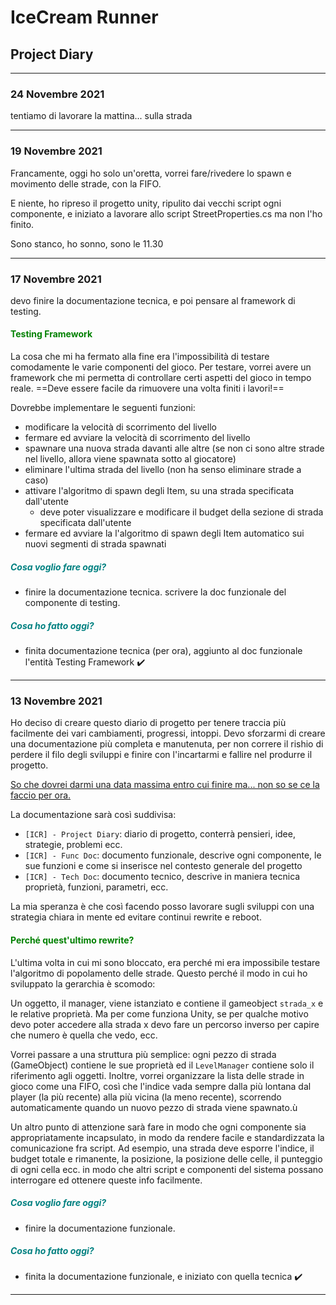 # IceCream Runner

## Project Diary

---

### 24 Novembre 2021

tentiamo di lavorare la mattina... sulla strada

---

### 19 Novembre 2021

Francamente, oggi ho solo un'oretta, vorrei fare/rivedere lo spawn e movimento delle strade, con la FIFO.

E niente, ho ripreso il progetto unity, ripulito dai vecchi script ogni componente, e iniziato a lavorare allo script StreetProperties.cs ma non l'ho finito.

Sono stanco, ho sonno, sono le 11.30

---

### 17 Novembre 2021

devo finire la documentazione tecnica, e poi pensare al framework di testing.

#### <span style="color:green">Testing Framework</span>

La cosa che mi ha fermato alla fine era l'impossibilità di testare comodamente le varie componenti del gioco. Per testare, vorrei avere un framework che mi permetta di controllare certi aspetti del gioco in tempo reale. ==Deve essere facile da rimuovere una volta finiti i lavori!==

Dovrebbe implementare le seguenti funzioni:

- modificare la velocità di scorrimento del livello
- fermare ed avviare la velocità di scorrimento del livello
- spawnare una nuova strada davanti alle altre (se non ci sono altre strade nel livello, allora viene spawnata sotto al giocatore)
- eliminare l'ultima strada del livello (non ha senso eliminare strade a caso)
- attivare l'algoritmo di spawn degli Item, su una strada specificata dall'utente
  - deve poter visualizzare e modificare il budget della sezione di strada specificata dall'utente
- fermare ed avviare la l'algoritmo di spawn degli Item automatico sui nuovi segmenti di strada spawnati

##### <span style="color:teal">Cosa voglio fare oggi?</span>

- finire la documentazione tecnica. scrivere la doc funzionale del componente di testing.

##### <span style="color:teal">Cosa ho fatto oggi?</span>

- finita documentazione tecnica (per ora), aggiunto al doc funzionale l'entità Testing Framework :heavy_check_mark:

---

### 13 Novembre 2021

Ho deciso di creare questo diario di progetto per tenere traccia più facilmente dei vari cambiamenti, progressi, intoppi.
Devo sforzarmi di creare una documentazione più completa e manutenuta, per non correre il rishio di perdere il filo degli sviluppi e finire con l'incartarmi e fallire nel produrre il progetto.

<u>So che dovrei darmi una data massima entro cui finire ma... non so se ce la faccio per ora.</u>

La documentazione sarà così suddivisa:

- `[ICR] - Project Diary`: diario di progetto, conterrà pensieri, idee, strategie, problemi ecc.
- `[ICR] - Func Doc`: documento funzionale, descrive ogni componente, le sue funzioni e come si inserisce nel contesto generale del progetto
- `[ICR] - Tech Doc`: documento tecnico, descrive in maniera tecnica proprietà, funzioni, parametri, ecc.

La mia speranza è che così facendo posso lavorare sugli sviluppi con una strategia chiara in mente ed evitare continui rewrite e reboot.

#### <span style="color:green">Perché quest'ultimo rewrite?</span>

L'ultima volta in cui mi sono bloccato, era perché mi era impossibile testare l'algoritmo di popolamento delle strade. Questo perché il modo in cui ho sviluppato la gerarchia è scomodo:

Un oggetto, il manager, viene istanziato e contiene il gameobject `strada_x` e le relative proprietà. Ma per come funziona Unity, se per qualche motivo devo poter accedere alla strada x devo fare un percorso inverso per capire che numero è quella che vedo, ecc.

Vorrei passare a una struttura più semplice: ogni pezzo di strada (GameObject) contiene le sue proprietà ed il `LevelManager` contiene solo il riferimento agli oggetti. Inoltre, vorrei organizzare la lista delle strade in gioco come una FIFO, così che l'indice vada sempre dalla più lontana dal player (la più recente) alla più vicina (la meno recente), scorrendo automaticamente quando un nuovo pezzo di strada viene spawnato.ù

Un altro punto di attenzione sarà fare in modo che ogni componente sia appropriatamente incapsulato, in modo da rendere facile e standardizzata la comunicazione fra script.
Ad esempio, una strada deve esporre l'indice, il budget totale e rimanente, la posizione, la posizione delle celle, il punteggio di ogni cella ecc. in modo che altri script e componenti del sistema possano interrogare ed ottenere queste info facilmente.

##### <span style="color:teal">Cosa voglio fare oggi?</span>

- finire la documentazione funzionale.

##### <span style="color:teal">Cosa ho fatto oggi?</span>

- finita la documentazione funzionale, e iniziato con quella tecnica :heavy_check_mark:

---

